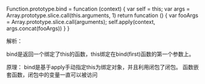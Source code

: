 Function.prototype.bind = funcation (context) {
    var self = this;
    var args = Array.prototype.slice.call(this.arguments, 1)
    return funcation () {
        var fooArgs = Array.prototype.slice.call(arguments);
        self.apply(context, args.concat(fooArgs))
    }
}

解析：         

bind是返回一个绑定了this的函数，this绑定在bind(first)函数的第一个参数上。

原理： bind是基于apply手动指定this为绑定对象，并且利用闭包了闭包。 函数嵌套函数，闭包中的变量一直可以被访问